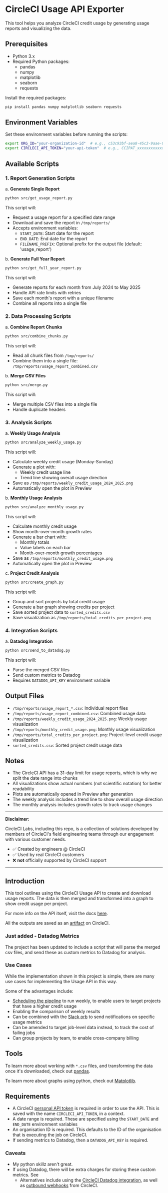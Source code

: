 # CircleCI Usage API Exporter

This tool helps you analyze CircleCI credit usage by generating usage reports and visualizing the data.

## Prerequisites

- Python 3.x
- Required Python packages:
  - pandas
  - numpy
  - matplotlib
  - seaborn
  - requests

Install the required packages:
```bash
pip install pandas numpy matplotlib seaborn requests
```

## Environment Variables

Set these environment variables before running the scripts:
```bash
export ORG_ID="your-organization-id"  # e.g., c53c93bf-aea8-45c3-9aae-984a3f5229a3
export CIRCLECI_API_TOKEN="your-api-token"  # e.g., CCIPAT_xxxxxxxxxxxxxxxxxxxxxxxxxxxxxxxxxxxxxxxxxxxxxxxxxxxxxxxxxxxxxxxx
```

## Available Scripts

### 1. Report Generation Scripts

a. **Generate Single Report**
```bash
python src/get_usage_report.py
```
This script will:
- Request a usage report for a specified date range
- Download and save the report in `/tmp/reports/`
- Accepts environment variables:
  - `START_DATE`: Start date for the report
  - `END_DATE`: End date for the report
  - `FILENAME_PREFIX`: Optional prefix for the output file (default: 'usage_report')

b. **Generate Full Year Report**
```bash
python src/get_full_year_report.py
```
This script will:
- Generate reports for each month from July 2024 to May 2025
- Handle API rate limits with retries
- Save each month's report with a unique filename
- Combine all reports into a single file

### 2. Data Processing Scripts

a. **Combine Report Chunks**
```bash
python src/combine_chunks.py
```
This script will:
- Read all chunk files from `/tmp/reports/`
- Combine them into a single file: `/tmp/reports/usage_report_combined.csv`

b. **Merge CSV Files**
```bash
python src/merge.py
```
This script will:
- Merge multiple CSV files into a single file
- Handle duplicate headers

### 3. Analysis Scripts

a. **Weekly Usage Analysis**
```bash
python src/analyze_weekly_usage.py
```
This script will:
- Calculate weekly credit usage (Monday-Sunday)
- Generate a plot with:
  - Weekly credit usage line
  - Trend line showing overall usage direction
- Save as `/tmp/reports/weekly_credit_usage_2024_2025.png`
- Automatically open the plot in Preview

b. **Monthly Usage Analysis**
```bash
python src/analyze_monthly_usage.py
```
This script will:
- Calculate monthly credit usage
- Show month-over-month growth rates
- Generate a bar chart with:
  - Monthly totals
  - Value labels on each bar
  - Month-over-month growth percentages
- Save as `/tmp/reports/monthly_credit_usage.png`
- Automatically open the plot in Preview

c. **Project Credit Analysis**
```bash
python src/create_graph.py
```
This script will:
- Group and sort projects by total credit usage
- Generate a bar graph showing credits per project
- Save sorted project data to `sorted_credits.csv`
- Save visualization as `/tmp/reports/total_credits_per_project.png`

### 4. Integration Scripts

a. **Datadog Integration**
```bash
python src/send_to_datadog.py
```
This script will:
- Parse the merged CSV files
- Send custom metrics to Datadog
- Requires `DATADOG_API_KEY` environment variable

## Output Files

- `/tmp/reports/usage_report_*.csv`: Individual report files
- `/tmp/reports/usage_report_combined.csv`: Combined usage data
- `/tmp/reports/weekly_credit_usage_2024_2025.png`: Weekly usage visualization
- `/tmp/reports/monthly_credit_usage.png`: Monthly usage visualization
- `/tmp/reports/total_credits_per_project.png`: Project-level credit usage visualization
- `sorted_credits.csv`: Sorted project credit usage data

## Notes

- The CircleCI API has a 31-day limit for usage reports, which is why we split the date range into chunks
- All visualizations show actual numbers (not scientific notation) for better readability
- Plots are automatically opened in Preview after generation
- The weekly analysis includes a trend line to show overall usage direction
- The monthly analysis includes growth rates to track usage changes

---
**Disclaimer:**

CircleCI Labs, including this repo, is a collection of solutions developed by members of CircleCI's field engineering teams through our engagement with various customer needs.

-   ✅ Created by engineers @ CircleCI
-   ✅ Used by real CircleCI customers
-   ❌ **not** officially supported by CircleCI support

---

## Introduction

This tool outlines using the CircleCI Usage API to create and download usage reports. The data is then merged and transformed into a graph to show credit usage per project.

For more info on the API itself, visit the docs [here](https://circleci.com/docs/api/v2/index.html#tag/Usage).

All the outputs are saved as an [artifact](https://circleci.com/docs/artifacts/) on CircleCI.

### Just added - Datadog Metrics

The project has been updated to include a script that will parse the merged csv files, and send these as custom metrics to Datadog for analysis.

### Use Cases

While the implementation shown in this project is simple, there are many use cases for implementing the Usage API in this way. 

Some of the advantages include:

- [Scheduling the pipeline](https://circleci.com/docs/scheduled-pipelines/) to run weekly, to enable users to target projects that have a higher credit usage
- Enabling the comparison of weekly results
- Can be combined with the [Slack orb](https://circleci.com/developer/orbs/orb/circleci/slack) to send notifications on specific usage metrics
- Can be amended to target job-level data instead, to track the cost of failing jobs
- Can group projects by team, to enable cross-company billing

## Tools

To learn more about working with `*.csv` files, and transforming the data once it's downloaded, check out [pandas](https://pandas.pydata.org/).

To learn more about graphs using python, check out [Matplotlib](https://matplotlib.org/stable/).

## Requirements

- A CircleCI [personal API token](https://circleci.com/docs/managing-api-tokens/#creating-a-personal-api-token) is required in order to use the API. This is saved with the name `CIRCLECI_API_TOKEN`, in a context.
- A date range is required. These are specified using the `START_DATE` and `END_DATE` environment variables
- An organisation ID is required. This defaults to the ID of the organisation that is executing the job on CircleCI.
- If sending metrics to Datadog, then a `DATADOG_API_KEY` is required.

### Caveats

- My python skillz aren't great.
- If using Datadog, there will be extra charges for storing these custom metrics. See
    - Alternatives include using the [CircleCI Datadog integration](https://docs.datadoghq.com/integrations/circleci/), as well as [outbound  webhooks](https://circleci.com/docs/webhooks/#outbound-webhooks) from CircleCI.
